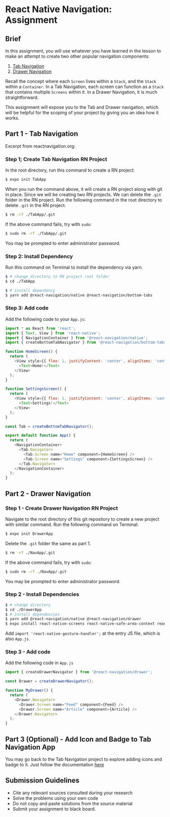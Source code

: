 # React Native Navigation: Assignment

## Brief

In this assignment, you will use whatever you have learned in the lesson to make an attempt to create two other popular navigation components:

1. [Tab Navigation](https://reactnavigation.org/docs/tab-based-navigation)
1. [Drawer Navigation](https://reactnavigation.org/docs/drawer-based-navigation)

Recall the concept where each `Screen` lives within a `Stack`, and the `Stack` within a `Container`. In a Tab Navigation, each screen can function as a `Stack` that contains multiple `Screens` within it. In a Drawer Navigation, it is much straightforward.

This assignment will expose you to the Tab and Drawer navigation, which will be helpful for the scoping of your project by giving you an idea how it works.

## Part 1 - Tab Navigation

Excerpt from reactnavigation.org:

### Step 1; Create Tab Navigation RN Project

In the root directory, run this command to create a RN project:

```sh
$ expo init TabApp
```

When you run the command above, it will create a RN project along with git in place. Since we will be creating two RN projects. We can delete the `.git` folder in the RN project. Run the following command in the root directory to delete `.git` in the RN project.

```sh
$ rm -rf ./TabApp/.git
```

If the above command fails, try with `sudo`:

```sh
$ sudo rm -rf ./TabApp/.git
```

You may be prompted to enter administrator password.

### Step 2: Install Dependency

Run this command on Terminal to install the dependency via yarn.

``` sh
$ # change directory to RN project root folder
$ cd ./TabApp 

$ # install dependency
$ yarn add @react-navigation/native @react-navigation/bottom-tabs 
```
### Step 3: Add code

Add the following code to your `App.js`:

```js
import * as React from 'react';
import { Text, View } from 'react-native';
import { NavigationContainer } from '@react-navigation/native';
import { createBottomTabNavigator } from '@react-navigation/bottom-tabs';

function HomeScreen() {
  return (
    <View style={{ flex: 1, justifyContent: 'center', alignItems: 'center' }}>
      <Text>Home!</Text>
    </View>
  );
}

function SettingsScreen() {
  return (
    <View style={{ flex: 1, justifyContent: 'center', alignItems: 'center' }}>
      <Text>Settings!</Text>
    </View>
  );
}

const Tab = createBottomTabNavigator();

export default function App() {
  return (
    <NavigationContainer>
      <Tab.Navigator>
        <Tab.Screen name="Home" component={HomeScreen} />
        <Tab.Screen name="Settings" component={SettingsScreen} />
      </Tab.Navigator>
    </NavigationContainer>
  );
}

```

## Part 2 - Drawer Navigation

### Step 1 - Create Drawer Navigation RN Project

Navigate to the root directory of this git repository to create a new project with similar command. Run the following command on Terminal:

```sh
$ expo init DrawerApp
```

Delete the `.git` folder the same as part 1.

```sh
$ rm -rf ./NavApp/.git
```

If the above command fails, try with `sudo`:

```sh
$ sudo rm -rf ./NavApp/.git
```

You may be prompted to enter administrator password.

### Step 2 - Install Dependencies

```sh
$ # change directory
$ cd ./DrawerApp
$ # install dependencies
$ yarn add @react-navigation/native @react-navigation/drawer
$ expo install react-native-screens react-native-safe-area-context react-native-gesture-handler react-native-reanimated
```

Add `import 'react-native-gesture-handler';` at the entry JS file, which is also `App.js`.

### Step 3 - Add code

Add the following code in `App.js`

```js
import { createDrawerNavigator } from '@react-navigation/drawer';

const Drawer = createDrawerNavigator();

function MyDrawer() {
  return (
    <Drawer.Navigator>
      <Drawer.Screen name="Feed" component={Feed} />
      <Drawer.Screen name="Article" component={Article} />
    </Drawer.Navigator>
  );
}
```

## Part 3 (Optional) - Add Icon and Badge to Tab Navigation App

You may go back to the Tab Navigation project to explore adding icons and badge to it. Just follow the documentation [here](https://reactnavigation.org/docs/tab-based-navigation)

## Submission Guidelines

- Cite any relevant sources consulted during your research
- Solve the problems using your own code
- Do not copy and paste solutions from the source material
- Submit your assignment to black board.
